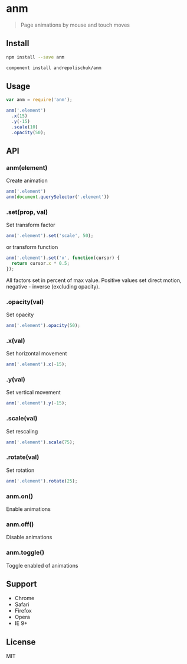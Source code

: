 # anm

  > Page animations by mouse and touch moves

## Install

```sh
npm install --save anm
```

```sh
component install andrepolischuk/anm
```

## Usage

```js
var anm = require('anm');

anm('.element')
  .x(15)
  .y(-15)
  .scale(10)
  .opacity(50);
```

## API

### anm(element)

  Create animation

```js
anm('.element')
anm(document.querySelector('.element'))
```

### .set(prop, val)

  Set transform factor

```js
anm('.element').set('scale', 50);
```

  or transform function

```js
anm('.element').set('x', function(cursor) {
  return cursor.x * 0.5;
});
```

  All factors set in percent of max value.
  Positive values set direct motion, negative - inverse (excluding opacity).

### .opacity(val)

  Set opacity

```js
anm('.element').opacity(50);
```

### .x(val)

  Set horizontal movement

```js
anm('.element').x(-15);
```

### .y(val)

  Set vertical movement

```js
anm('.element').y(-15);
```

### .scale(val)

  Set rescaling

```js
anm('.element').scale(75);
```

### .rotate(val)

  Set rotation

```js
anm('.element').rotate(25);
```

### anm.on()

  Enable animations

### anm.off()

  Disable animations

### anm.toggle()

  Toggle enabled of animations

## Support

  * Chrome
  * Safari
  * Firefox
  * Opera
  * IE 9+

## License

  MIT
